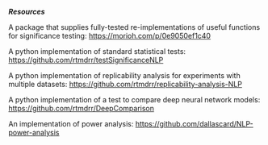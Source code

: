 ***Resources***


A package that supplies fully-tested re-implementations of useful functions for significance testing: https://morioh.com/p/0e9050ef1c40

A python implementation of standard statistical tests: https://github.com/rtmdrr/testSignificanceNLP

A python implementation of replicability analysis for experiments with multiple datasets: https://github.com/rtmdrr/replicability-analysis-NLP

A python implementation of a test to compare deep neural network models: https://github.com/rtmdrr/DeepComparison

An implementation of power analysis: https://github.com/dallascard/NLP-power-analysis
